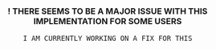 ### <center>! THERE SEEMS TO BE A MAJOR ISSUE WITH THIS IMPLEMENTATION FOR SOME USERS</center>
<pre><center>I AM CURRENTLY WORKING ON A FIX FOR THIS</center></pre>